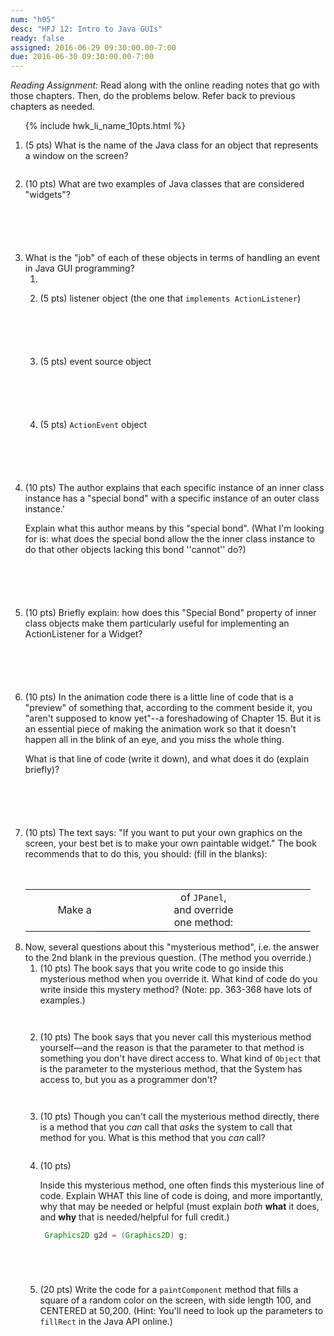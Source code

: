 ```yaml
---
num: "h05"
desc: "HFJ 12: Intro to Java GUIs"
ready: false
assigned: 2016-06-29 09:30:00.00-7:00
due: 2016-06-30 09:30:00.00-7:00
---
```

*Reading Assignment:* Read <span data-hfj="12"></span> along with the online reading notes that go with those chapters. Then, do the problems below.   Refer back to previous chapters as needed.

<ol>

{% include hwk_li_name_10pts.html %}

<li style="margin-bottom:2em;" markdown="1">

(5 pts) What is the name of the Java class for an object that represents a window on the screen?

</li>

<li style="margin-bottom:6em;">

(10 pts) What are two examples of Java classes that are considered "widgets"?

</li>

<li> What is the "job" of each of these objects in terms of handling an event in Java GUI programming?

<ol>
<li> 

<li style="margin-bottom:6em;" markdown="1">

(5 pts) listener object  (the one that `implements ActionListener`)

</li>

<li style="margin-bottom:6em;" markdown="1">

(5 pts) event source object
</li>

<li style="margin-bottom:6em;" markdown="1">

(5 pts) `ActionEvent` object

</li>

</ol>
</li>


<li style="margin-bottom:6em;" markdown="1">

(10 pts) The author explains that each specific instance of an inner class instance has a "special bond" with a specific instance of an outer class instance.'   

Explain what this author means by this "special bond".  (What I'm looking for is: what does the special bond allow the the inner class instance to do that other objects lacking this bond ''cannot'' do?)

</li>

<li style="margin-bottom:6em;" markdown="1">

(10 pts) Briefly explain: how does  this "Special Bond" property of inner class objects make them particularly useful for implementing an ActionListener for a Widget? 

</li>


<li style="margin-bottom:6em;" markdown="1">

(10 pts) In the animation code there is a little line of code that is a "preview" of something that, according to the comment beside it, you "aren't supposed to know yet"--a foreshadowing of Chapter 15.  But it is an essential piece of making the animation work so that it doesn't happen all in the blink of an eye, and you miss the whole thing.

What is that line of code (write it down), and what does it do (explain briefly)?

</li>

<div class="pagebreak" />

</li>

<li style="margin-bottom:1em;" markdown="1">

(10 pts) The text says: "If you want to put your own graphics on the screen, your best 
bet is to make your own paintable widget."    The book recommends that to do this, you should: (fill in the blanks): 

<table style="margin-top:3em; width:95%;">
<tr>
<td style="text-align:right; width:25%">Make a </td><td style="border-bottom: 1px solid black; width:25%;">&nbsp;</td>
<td style="text-align:center; width:25%;">of <code>JPanel</code>, and override one method:</td><td style="border-bottom: 1px solid black; width:25%; text-align:left;">&nbsp;</td>
</tr>
</table>

</li>

<li> Now, several questions about this "mysterious method", i.e. the answer to the 2nd blank in the previous question. (The method you override.)

<ol>

<li style="margin-bottom:3em;" markdown="1">
(10 pts) The book says that you write code to go inside this mysterious method when you override it.  What kind of code do you write inside this mystery method?  (Note: pp. 363-368 have lots of examples.)
</li>

<li style="margin-bottom:3em;" markdown="1">

(10 pts) The book says that you never call this mysterious method yourself&mdash;and the reason is that the parameter to that method is something you don't have direct access to.   What kind of `Object` that is the parameter to the mysterious method, that the System has access to, but you as a programmer don't?



</li>

<li style="margin-bottom:2em;" markdown="1">

(10 pts) Though you can't call the mysterious method directly, there is a method that you *can* call that *asks* the system to call that method for you.  What is this method that you *can* call?

</li>

<li style="margin-bottom:5em;" markdown="1">  

(10 pts)

Inside this mysterious method, one often finds this mysterious line of code. Explain WHAT this line of code is doing, and more
importantly, why that may be needed or helpful (must explain *both* **what** it does, and **why** that is needed/helpful for full credit.)

```java
 Graphics2D g2d = (Graphics2D) g;
```

</li>


<li "margin-bottom:15em;" markdown="1">  

(20 pts) Write the code for a `paintComponent` method that fills a square of a random color on the screen, with side length 100, and CENTERED at 50,200.  (Hint: You'll need to look up the parameters to `fillRect` in the Java API online.) 


</li>


</ol>
